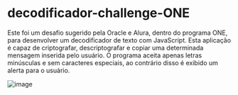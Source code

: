 # decodificador-challenge-ONE
Este foi um desafio sugerido pela Oracle e Alura, dentro do programa ONE, para desenvolver um decodificador de texto com JavaScript. Esta aplicação é capaz de criptografar, descriptografar e copiar uma determinada mensagem inserida pelo usuário. O programa aceita apenas letras minúsculas e sem caracteres especiais, ao contrário disso é exibido um alerta para o usuário.

![image](https://user-images.githubusercontent.com/104397121/211369186-9f77edc2-e997-4384-bf55-14bddfd0beea.png)


